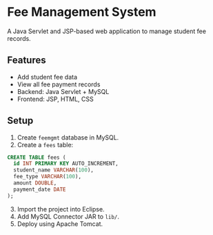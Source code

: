# Fee Management System

A Java Servlet and JSP-based web application to manage student fee records.

## Features
- Add student fee data
- View all fee payment records
- Backend: Java Servlet + MySQL
- Frontend: JSP, HTML, CSS

## Setup
1. Create `feemgmt` database in MySQL.
2. Create a `fees` table:
```sql
CREATE TABLE fees (
  id INT PRIMARY KEY AUTO_INCREMENT,
  student_name VARCHAR(100),
  fee_type VARCHAR(100),
  amount DOUBLE,
  payment_date DATE
);
```
3. Import the project into Eclipse.
4. Add MySQL Connector JAR to `lib/`.
5. Deploy using Apache Tomcat.
